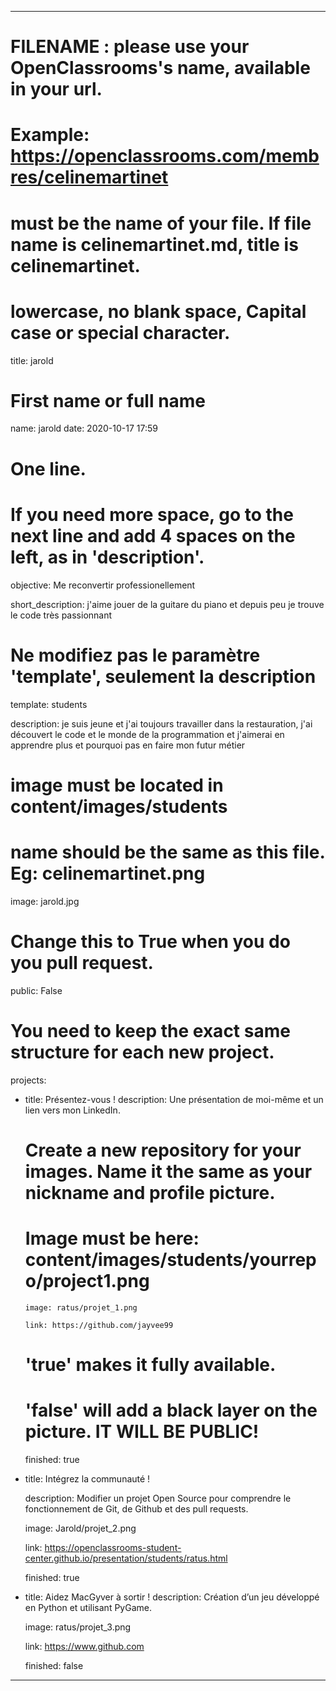 ---

# FILENAME : please use your OpenClassrooms's name, available in your url.
# Example: https://openclassrooms.com/membres/celinemartinet
# must be the name of your file. If file name is celinemartinet.md, title is celinemartinet.
# lowercase, no blank space, Capital case or special character.
title: jarold

# First name or full name
name: jarold
date: 2020-10-17 17:59

# One line.
# If you need more space, go to the next line and add 4 spaces on the left, as in 'description'.
objective: Me reconvertir professionellement 

short_description: j'aime jouer de la guitare du piano et depuis peu je trouve le code très passionnant 

# Ne modifiez pas le paramètre 'template', seulement la description

template: students

description:
    je suis jeune et j'ai toujours travailler dans la restauration, j'ai découvert le code et le monde de la programmation et j'aimerai en apprendre plus et pourquoi pas en faire mon futur métier

# image must be located in content/images/students
# name should be the same as this file. Eg: celinemartinet.png

image: jarold.jpg

# Change this to True when you do you pull request.

public: False

# You need to keep the exact same structure for each new project.
projects:
  - title: Présentez-vous !
    description: Une présentation de moi-même et un lien vers mon LinkedIn.

    # Create a new repository for your images. Name it the same as your nickname and profile picture.

    # Image must be here: content/images/students/yourrepo/project1.png

        image: ratus/projet_1.png

        link: https://github.com/jayvee99

    # 'true' makes it fully available.

    # 'false' will add a black layer on the picture. IT WILL BE PUBLIC!

    finished: true

  - title: Intégrez la communauté !

    description: Modifier un projet Open Source pour comprendre le fonctionnement de Git, de Github et des pull requests. 

    image: Jarold/projet_2.png

    link: https://openclassrooms-student-center.github.io/presentation/students/ratus.html

    finished: true

  - title: Aidez MacGyver à sortir !
    description: Création d’un jeu développé en Python et utilisant PyGame.

    image: ratus/projet_3.png

    link: https://www.github.com

    finished: false
---